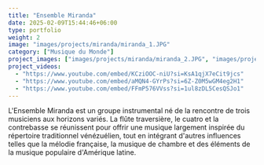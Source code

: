 ```yaml
---
title: "Ensemble Miranda"
date: 2025-02-09T15:44:46+06:00
type: portfolio
weight: 2
image: "images/projects/miranda/miranda_1.JPG"
category: ["Musique du Monde"]
project_images: ["images/projects/miranda/miranda_2.JPG", "images/projects/miranda/miranda_3.JPG", "images/projects/miranda/miranda_4.JPG"]
project_videos:
  - "https://www.youtube.com/embed/KCziOOC-niU?si=KsA1qjX7eCit9jcs"
  - "https://www.youtube.com/embed/aMQN4-GYrPs?si=6Z-Z0M5wGM4eg2H1"
  - "https://www.youtube.com/embed/FFmP576VVss?si=1ul8zDL5CesQSJo1"
---
```


L'Ensemble Miranda est un groupe instrumental né de la rencontre de trois musiciens aux horizons variés. La flûte traversière, le cuatro et la contrebasse se réunissent pour offrir une musique largement inspirée du répertoire traditionnel vénézuélien, tout en intégrant d'autres influences telles que la mélodie française, la musique de chambre et des éléments de la musique populaire d'Amérique latine.